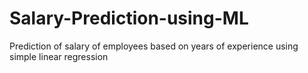 # Salary-Prediction-using-ML
Prediction of salary of employees based on years of experience using simple linear regression
